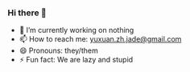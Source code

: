 ### Hi there 👋

- 🔭 I’m currently working on nothing
- 📫 How to reach me: yuxuan.zh.jade@gmail.com
- 😄 Pronouns: they/them
- ⚡ Fun fact: We are lazy and stupid

